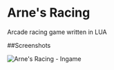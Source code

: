 Arne's Racing
===========

Arcade racing game written in LUA

##Screenshots

![Arne's Racing - Ingame](http://www.arneschwettmann.com/delme/screenshots/ArnesRacing_shot1.jpg)

